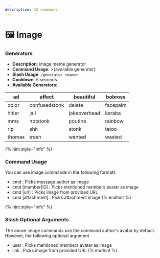 ```yaml
---
description: 32 commands
---
```


# 🖼 Image

### Generators

* **Description**: image meme generator
* **Command Usage**: >{available generator}
* **Slash Usage**: `/generator <name>`&#x20;
* **Cooldown**: 5 seconds
* **Available Generators**:

| ad     | affect        | beautiful    | bobross  |
| ------ | ------------- | ------------ | -------- |
| color  | confusedstonk | delete       | facepalm |
| hitler | jail          | jokeoverhead | karaba   |
| mms    | notstonk      | poutine      | rainbow  |
| rip    | shit          | stonk        | tatoo    |
| thomas | trash         | wanted       | wasted   |



{% hint style="info" %}
### Command Usage

You can use image commands in the following formats

* cmd : Picks message author as image
* cmd \[member|ID] : Picks mentioned members avatar as image
* cmd \[url] : Picks image from provided URL
* cmd \[attachment] : Picks attachment image
{% endhint %}

{% hint style="info" %}
### Slash Optional Arguments

The above image commands use the command author's avatar by default. However, the following optional argument

* user : Picks mentioned members avatar as image
* link : Picks image from provided URL
{% endhint %}
